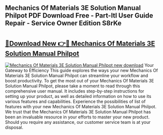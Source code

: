 ## Mechanics Of Materials 3E Solution Manual Philpot PDF Download Free - Part-ltl User Guide Repair - Service Owner Edition S8rKe

# <h2><a href="http://bc4893.oget.top/?id=Mechanics+Of+Materials+3E+Solution+Manual+Philpot">🔗Download New 👉🔴 Mechanics Of Materials 3E Solution Manual Philpot</a></h2>

[![Mechanics Of Materials 3E Solution Manual Philpot new download](https://i.imgur.com/5g1atiW.png)](http://bc4893.oget.top/?id=Mechanics+Of+Materials+3E+Solution+Manual+Philpot)
Your Gateway to Efficiency This guide explores the ways your new Mechanics Of Materials 3E Solution Manual Philpot can streamline your workflow and boost productivity. To get the most out of your Mechanics Of Materials 3E Solution Manual Philpot, please take a moment to read through this comprehensive user manual. It includes step-by-step instructions for setting up your product, as well as detailed information on how to use its various features and capabilities. Experience the possibilities of list of features with your new Mechanics Of Materials 3E Solution Manual Philpot. We trust that the Mechanics Of Materials 3E Solution Manual Philpot has been an invaluable resource in your efforts to master your new product. Should you require any assistance, our customer service team is at your disposal.
